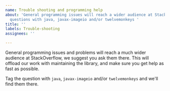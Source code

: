```yaml
---
name: Trouble shooting and programming help
about: 'General programming issues will reach a wider audience at StackOverflow. Tag
  questions with java, javax-imageio and/or twelvemonkeys '
title: ''
labels: Trouble-shooting
assignees: ''

---
```


General programming issues and problems will reach a much wider audience at StackOverflow, we suggest you ask them there. This will offload our work with maintaining the library, and make sure you get help as fast as possible.

Tag the question with `java`, `javax-imageio` and/or `twelvemonkeys` and we'll find them there.
